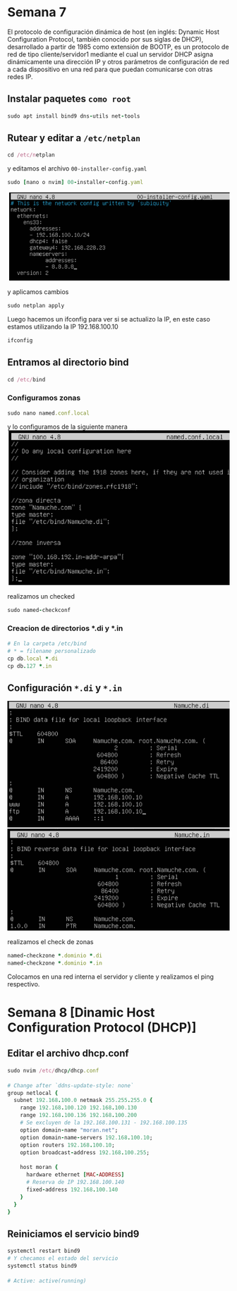 # Semana 7
El protocolo de configuración dinámica de host (en inglés: Dynamic Host Configuration Protocol,
también conocido por sus siglas de DHCP), desarrollado a partir de 1985 como extensión de BOOTP,
es un protocolo de red de tipo cliente/servidor1​ mediante el cual un servidor DHCP asigna dinámicamente
una dirección IP y otros parámetros de configuración de red a cada dispositivo en una red para que
puedan comunicarse con otras redes IP.

## Instalar paquetes `como root`
```ruby
sudo apt install bind9 dns-utils net-tools
```

## Rutear y editar a `/etc/netplan`
```ruby
cd /etc/netplan
```
y editamos el archivo `00-installer-config.yaml`

```ruby
sudo [nano o nvim] 00-installer-config.yaml
```
![Rutear y editar](images/1.png)

y aplicamos cambios
```ruby
sudo netplan apply
```
Luego hacemos un ifconfig para ver si se actualizo la IP, en este caso estamos utilizando la IP 192.168.100.10
```ruby
ifconfig
```

## Entramos al directorio bind
```ruby
cd /etc/bind
```

### Configuramos zonas
```ruby
sudo nano named.conf.local
```
y lo configuramos de la siguiente manera
![config named.conf.local](images/2.png)

realizamos un checked
```ruby
sudo named-checkconf
```

### Creacion de directorios *.di y *.in
```ruby
# En la carpeta /etc/bind
# * = filename personalizado
cp db.local *.di
cp db.127 *.in
```

## Configuración `*.di` y `*.in`
![Config .di](images/3.png)
![Config .in](images/4.png)

realizamos el check de zonas
```ruby
named-checkzone *.dominio *.di
named-checkzone *.dominio *.in
```
Colocamos en una red interna el servidor y cliente y realizamos el ping respectivo.

# Semana 8 [Dinamic Host Configuration Protocol (DHCP)]

## Editar el archivo dhcp.conf
```ruby
sudo nvim /etc/dhcp/dhcp.conf

# Change after `ddns-update-style: none`
group netlocal {
  subnet 192.168.100.0 netmask 255.255.255.0 {
    range 192.168.100.120 192.168.100.130
    range 192.168.100.136 192.168.100.200
    # Se excluyen de la 192.168.100.131 - 192.168.100.135
    option domain-name "moran.net";
    option domain-name-servers 192.168.100.10;
    option routers 192.168.100.10;
    option broadcast-address 192.168.100.255;

    host moran {
      hardware ethernet [MAC-ADDRESS]
      # Reserva de IP 192.168.100.140
      fixed-address 192.168.100.140
    }
  }
}
```

## Reiniciamos el servicio bind9
```ruby
systemctl restart bind9
# Y checamos el estado del servicio
systemctl status bind9

# Active: active(running)
```


